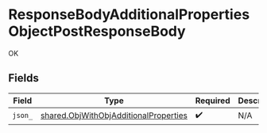 # ResponseBodyAdditionalPropertiesObjectPostResponseBody

OK


## Fields

| Field                                                                                          | Type                                                                                           | Required                                                                                       | Description                                                                                    |
| ---------------------------------------------------------------------------------------------- | ---------------------------------------------------------------------------------------------- | ---------------------------------------------------------------------------------------------- | ---------------------------------------------------------------------------------------------- |
| `json_`                                                                                        | [shared.ObjWithObjAdditionalProperties](../../models/shared/objwithobjadditionalproperties.md) | :heavy_check_mark:                                                                             | N/A                                                                                            |